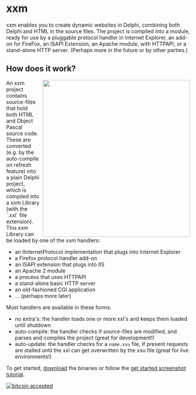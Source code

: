 xxm
===

xxm enables you to create dynamic websites in Delphi, combining both Delphi and HTML in the source files. The project is compiled into a module, ready for use by a pluggable protocol handler in Internet Explorer, an add-on for FireFox, an ISAPI Extension, an Apache module, with HTTPAPI, or a stand-alone HTTP server. (Perhaps more in the future or by other parties.)

How does it work?
-----------------

<img src="Delphi/docs/overview1.png" align="right" hspace="8" width="397" height="424" />
An xxm project contains source-files that hold both HTML and Object Pascal source code. These are converted (e.g. by the auto-compile on refresh feature) into a plain Delphi project, which is compiled into a xxm Library (with the `.xxl` file extension). This xxm Library can be loaded by one of the xxm handlers:

* an IInternetProtocol implementation that plugs into Internet Explorer
* a Firefox protocol handler add-on
* an ISAPI extension that plugs into IIS
* an Apache 2 module
* a process that uses HTTPAPI
* a stand-alone basic HTTP server
* an old-fashioned CGI application
* ... (perhaps more later)

Most handlers are available in these forms:

* no extra's: the handler loads one or more xxl's and keeps them loaded until shutdown
* auto-compile: the handler checks if source-files are modified, and parses and compiles the project (great for development!)
* auto-update: the handler checks for a _`name`_`.xxu` file, if present requests are stalled until the xxl can get overwritten by the xxu file (great for live environments!)

To get started, [download](Delphi/docs/download.html) the binaries or follow the [get started screenshot tutorial](Delphi/docs/tutorial01/index.html).

[![bitcoin accepted](Delphi/docs/bitcoin.png)](bitcoin:1HuQtV2WY4PqSmuWyhmYDiqJbx3QX2mWX3)